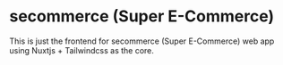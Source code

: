 # secommerce (Super E-Commerce)

This is just the frontend for secommerce (Super E-Commerce) web app using Nuxtjs + Tailwindcss as the core.

